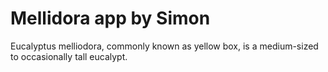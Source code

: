 # Mellidora app by Simon

Eucalyptus melliodora, commonly known as yellow box, is a medium-sized to occasionally tall eucalypt.
